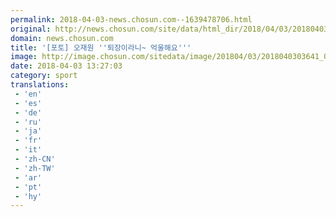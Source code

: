 ```yaml
---
permalink: 2018-04-03-news.chosun.com--1639478706.html
original: http://news.chosun.com/site/data/html_dir/2018/04/03/2018040303728.html
domain: news.chosun.com
title: '[포토] 오재원 ''퇴장이라니~ 억울해요'''
image: http://image.chosun.com/sitedata/image/201804/03/2018040303641_0.jpg
date: 2018-04-03 13:27:03
category: sport
translations: 
 - 'en'
 - 'es'
 - 'de'
 - 'ru'
 - 'ja'
 - 'fr'
 - 'it'
 - 'zh-CN'
 - 'zh-TW'
 - 'ar'
 - 'pt'
 - 'hy'
---
```


